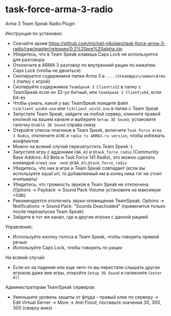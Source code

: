task-force-arma-3-radio
=======================

Arma 3 Team Speak Radio Plugin

Инструкция по установке:

* Скачайте архив https://github.com/michail-nikolaev/task-force-arma-3-radio/raw/master/releases/0.2%20pre%20alpha.zip
* Убедитесь, что в Team Speak клавиша Caps Lock не используется для разговора
* Отключите в ARMA 3 разговор по внутренней рации по нажатию Caps Lock (чтобы не двоиться)
* Скопируется содержимое папки Arma 3 в `....\SteamApps\common\Arma 3` (папку с игрой)
* Скопируйте содержимое `TeamSpeak 3 Client\x32` в папку с TeamSpeak если он 32-ух битный, или `TeamSpeak 3 Client\x64`, если 64-ёх
* Чтобы узнать, какой у вас TeamSpeak поищите файл `ts3client_win64.exe` или `ts3client_win32.exe` в папке с Team Speak
* Запустите Team Speak, зайдите на любой сервер, кликните правой кнопкой на вашем канале и выберите `Setup 3D Sound`, установите галочку `Enable 3D Sound` справа снизу
* Откройте список плагинов в Team Speak, включите `Task Force Arma 3 Radio`, отключите `ACRE` и `radio ts ARMA3.ru version`, чтобы избежать конфликтов
* Можно на всякий случай перезапустить Team Speak :)
* Запустите игру с аддонами `CBA_A3` и `@task_force_radio` (Community Base Addons: A3 Beta и Task Force 141 Radio), это можно сделать командой `arma3.exe -mod:@CBA_A3;@task_force_radio`
* Убедитесь, что ник в игре и Team Speak совпадает (если вы используете squal url, то добавляемый им в конец ника тэг не стоит ичитывать)
* Убедитесь, что громкость звуков в Team Speak не отключена (Options -> Payback -> Sound Pack Volume установите на максимум +0db)
* Рекомендуется отключить звуки-оповещения TeamSpeak: Options -> Notifications -> Sound Pack: "Sounds Deactivated" (применится только после перезапуска Team Speak)
* Зайдите в тот же канал, где и другие игроки с данной рацией

Управление:
* Используйте кнопку голоса в Team Speak, чтобы говорить прямой речью
* Используйте Caps Lock, чтобы говорить по рации


На всякий случай:
* Если из-за падения или еще чего-то вы перестали слышать других игроков даже вне игры, откройте `Setup 3D Sound` и скликните `Center All`

Администраторам TeamSpeak серверов:
* Уменьшите уровень защиты от флуда - правый клик по серверу -> Edit Virtual Server -> More -> Anti Flood, поставьте значения 30, 300, 300 (сверху вниз)